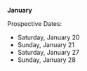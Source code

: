 **January**

Prospective Dates:

* Saturday, January 20
* Sunday, January 21
* Saturday, January 27
* Sunday, January 28
